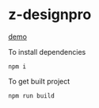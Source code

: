 # z-designpro

[demo](http://z.savayer.me)

To install dependencies

```
npm i
```

To get built project

```
npm run build
```
